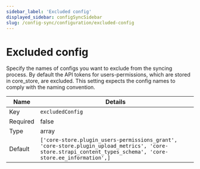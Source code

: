 ```yaml
---
sidebar_label: 'Excluded config'
displayed_sidebar: configSyncSidebar
slug: /config-sync/configuration/excluded-config
---
```


# Excluded config

Specify the names of configs you want to exclude from the syncing process. By default the API tokens for users-permissions, which are stored in core_store, are excluded. This setting expects the config names to comply with the naming convention.

| Name | Details |
| ---- | ------- |
| Key | `excludedConfig` |
| Required | false |
| Type | array |
| Default | `['core-store.plugin_users-permissions_grant', 'core-store.plugin_upload_metrics', 'core-store.strapi_content_types_schema', 'core-store.ee_information',]` |